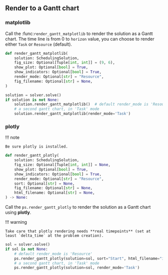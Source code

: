 ## Render to a Gantt chart

### matplotlib

Call the :func:`render_gantt_matplotlib` to render the solution as a Gantt chart. The time line is from 0 to `horizon` value, you can choose to render either `Task` or `Resource` (default).

``` py
def render_gantt_matplotlib(
    solution: SchedulingSolution,
    fig_size: Optional[Tuple[int, int]] = (9, 6),
    show_plot: Optional[bool] = True,
    show_indicators: Optional[bool] = True,
    render_mode: Optional[str] = "Resource",
    fig_filename: Optional[str] = None,
)
```

``` py
solution = solver.solve()
if solution is not None:
    solution.render_gantt_matplotlib()  # default render_mode is 'Resource'
    # a second gantt chart, in 'Task' mode
    solution.render_gantt_matplotlib(render_mode='Task')
```

### plotly

!!! note

    Be sure plotly is installed.

``` py
def render_gantt_plotly(
    solution: SchedulingSolution,
    fig_size: Optional[Tuple[int, int]] = None,
    show_plot: Optional[bool] = True,
    show_indicators: Optional[bool] = True,
    render_mode: Optional[str] = "Resource",
    sort: Optional[str] = None,
    fig_filename: Optional[str] = None,
    html_filename: Optional[str] = None,
) -> None:
```

Call the `ps.render_gantt_plotly` to render the solution as a Gantt chart using **plotly**.

!!! warning

    Take care that plotly rendering needs **real timepoints** (set at least `delta_time` at the problem creation).

``` py
sol = solver.solve()
if sol is not None:
    # default render_mode is 'Resource'
    ps.render_gantt_plotly(solution=sol, sort="Start", html_filename="index.html")
    # a second gantt chart, in 'Task' mode
    ps.render_gantt_plotly(solution=sol, render_mode='Task')
```
